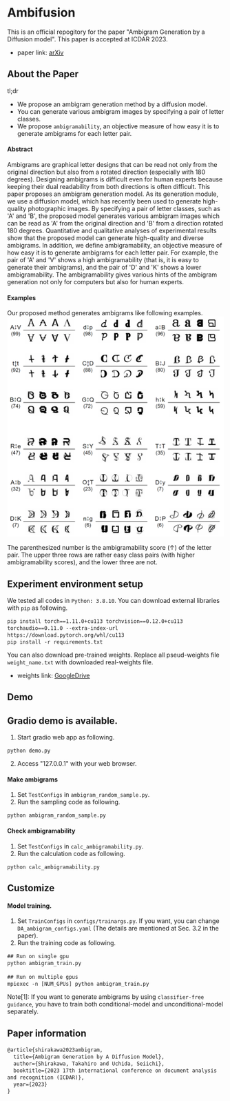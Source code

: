 # Ambifusion
This is an official repogitory for the paper "Ambigram Generation by a Diffusion model". This paper is accepted at ICDAR 2023. 
- paper link: [arXiv](https://arxiv.org/abs/2306.12049)
  
  
## About the Paper
tl;dr
- We propose an ambigram generation method by a diffusion model. 
- You can generate various ambigram images by specifying a pair of letter classes.
- We propose `ambigramability`, an objective measure of how easy it is to generate ambigrams for each letter pair. 

#### Abstract
Ambigrams are graphical letter designs that can be read not only from the original direction but also from a rotated direction (especially with 180 degrees). Designing ambigrams is difficult even for human experts because keeping their dual readability from both directions is often difficult. This paper proposes an ambigram generation model.  As its generation module, we use a diffusion model, which has recently been used to generate high-quality photographic images. By specifying a pair of letter classes, such as 'A' and 'B', the proposed model generates various ambigram images which can be read as 'A' from the original direction and 'B' from a direction rotated 180 degrees. Quantitative and qualitative analyses of experimental results show that the proposed model can generate high-quality and diverse ambigrams. In addition, we define ambigramability, an objective measure of how easy it is to generate ambigrams for each letter pair. For example, the pair of 'A' and 'V' shows a high ambigramability (that is, it is easy to generate their ambigrams), and the pair of 'D' and 'K' shows a lower ambigramability. The ambigramability gives various hints of the ambigram generation not only for computers but also for human experts.

#### Examples
Our proposed method generates ambigrams like following examples. 
![ambigrams](_git/example.png)

The parenthesized number is the ambigramability score (↑) of the letter pair. The upper three rows are rather easy class pairs (with higher ambigramability scores), and the lower three are not.
  
  
## Experiment environment setup
We tested all codes in `Python: 3.8.10`.
You can download external libraries with `pip` as following.
```
pip install torch==1.11.0+cu113 torchvision==0.12.0+cu113 torchaudio==0.11.0 --extra-index-url https://download.pytorch.org/whl/cu113
pip install -r requirements.txt
```
You can also download pre-trained weights.
Replace all pseud-weights file `weight_name.txt` with downloaded real-weights file.

- weights link: [GoogleDrive](https://drive.google.com/drive/folders/1BVrOVXYjFJMdqy9YkcRUjEIA_7O691Wo?usp=sharing)
  
  
## Demo
## Gradio demo is available.
1. Start gradio web app as following.
```
python demo.py
```
2. Access "127.0.0.1" with your web browser.

#### Make ambigrams
1. Set `TestConfigs` in `ambigram_random_sample.py`.
2. Run the sampling code as following.
```
python ambigram_random_sample.py
```

#### Check ambigramability
1. Set `TestConfigs` in `calc_ambigramability.py`.
2. Run the calculation code as following.
```
python calc_ambigramability.py
```
  
  
## Customize
#### Model training.
1. Set `TrainConfigs` in `configs/trainargs.py`. If you want, you can change `DA_ambigram_configs.yaml` (The details are mentioned at Sec. 3.2 in the paper).
2. Run the training code as following.
```
## Run on single gpu
python ambigram_train.py

## Run on multiple gpus
mpiexec -n [NUM_GPUs] python ambigram_train.py
```
Note[1]: If you want to generate ambigrams by using `classifier-free guidance`, you have to train both conditional-model and unconditional-model separately.
  
  
## Paper information
```
@article{shirakawa2023ambigram,
  title={Ambigram Generation by A Diffusion Model},
  author={Shirakawa, Takahiro and Uchida, Seiichi},
  booktitle={2023 17th international conference on document analysis and recognition (ICDAR)},
  year={2023}
}
```



